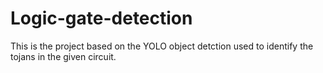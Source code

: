 # Logic-gate-detection
This is the project based on the YOLO object detction used to identify the tojans in the given circuit.
